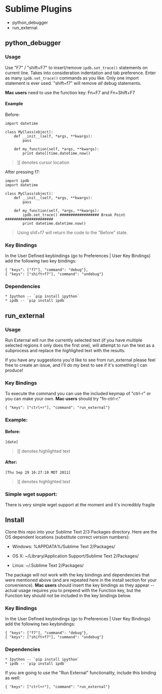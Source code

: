 Sublime Plugins
=========

* python_debugger
* run_external

## python_debugger

### Usage

Use "F7" / "shift+F7" to insert/remove `ipdb.set_trace()` statements on current line.
Takes into consideration indentation and tab preference.
Enter as many `ipdb.set_trace()` commands as you like. Only one import statement is ever used.
"shift+f7" will remove _all_ debug statements.

**Mac users** need to use the function key: Fn+F7 and Fn+Shift+F7

#### Example

Before:

    import datetime

    class MyClass(object):
        def __init__(self, *args, **kwargs):
            pass

        def my_function(self, *args, **kwargs):
            print date][time.datetime.now()

> ][ denotes cursor location

After pressing f7:

    import ipdb
    import datetime

    class MyClass(object):
        def __init__(self, *args, **kwargs):
            pass

        def my_function(self, *args, **kwargs):
            ipdb.set_trace() ################## Break Point ######################
            print datetime.datetime.now()


> Using shif+f7 will return the code to the "Before" state.

### Key Bindings

In the User Defined keybindings (go to Preferences | User Key Bindings) add the following two key bindings:

    { "keys": ["f7"], "command": "debug"},
    { "keys": ["shift+f7"], "command": "undebug"}

### Dependencies

    * Ipython -- `pip install ipython`
    * ipdb -- `pip install ipdb`


## run_external

### Usage

Run External will run the currently selected text (if you have multiple selected regions it only does the first one),
will attempt to run the text as a subprocess and replace the highlighed text with the results.

If you have any suggestions you'd like to see from run_external please feel free to create an issue, and I'll do my
best to see if it's something I can produce!

### Key Bindings

To execute the command you can use the included keymap of "ctrl-r" or you can make your own. **Mac users** should try "fn-ctrl-r."

    { "keys": ["ctrl+r"], "command": "run_external"}

### Example:

#### Before:

    ]date[

> ][ denotes highlighted text

#### After:

    ]Thu Sep 29 16:27:10 MDT 2011[

> ][ denotes highlighted text

### Simple wget support:

There is very simple wget support at the moment and it's incredibly fragile

Install
-----

Clone this repo into your Sublime Text 2/3 Packages directory. Here are the OS dependent locations (substitute correct version numbers):


* Windows:
    %APPDATA%/Sublime Text 2/Packages/

* OS X:
    ~/Library/Application Support/Sublime Text 2/Packages/

* Linux:
    ~/.Sublime Text 2/Packages/


The package will not work with the key bindings and dependencies that were mentioned above (and are repeated here in the install section for your convenience). **Mac users** should insert the key bindings as they appear -- actual usage requires you to prepend with the Function key, but the Function key should not be included in the key bindings below.


### Key Bindings

In the User Defined keybindings (go to Preferences | User Key Bindings) add the following two keybindings:

    { "keys": ["f7"], "command": "debug"},
    { "keys": ["shift+f7"], "command": "undebug"}

### Dependencies

    * Ipython -- `pip install ipython`
    * ipdb -- `pip install ipdb`

If you are going to use the "Run External" functionality, include this binding as well:

    { "keys": ["ctrl+r"], "command": "run_external"}

